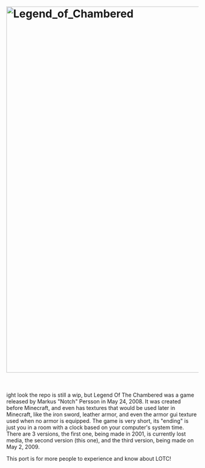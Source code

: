 

# <img width="1280" height="960" alt="Legend_of_Chambered" src="https://github.com/user-attachments/assets/25deb916-71d0-4be6-8885-4523b25b5cf3" />

<br>

ight look the repo is still a wip, but Legend Of The Chambered was a game released by Markus "Notch" Persson in May 24, 2008. It was created before Minecraft, and even has textures that would be used later in Minecraft, like the iron sword, leather armor, and even the armor gui texture used when no armor is equipped. The game is very short, its "ending" is just you in a room with a clock based on your computer's system time. There are 3 versions, the first one, being made in 2001, is currently lost media, the second version (this one), and the third version, being made on May 2, 2009. 

This port is for more people to experience and know about LOTC!
